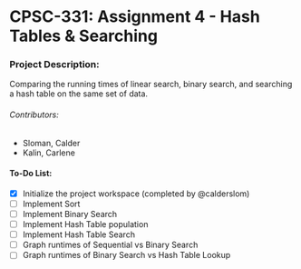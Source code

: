 # CPSC-331: Assignment 4 - Hash Tables & Searching

### Project Description:
Comparing the running times of linear search, binary search, and searching a hash table on the same set of data.

###### Contributors:
 - Sloman, Calder
 - Kalin, Carlene

#### To-Do List:
- [X] Initialize the project workspace (completed by @calderslom)
- [ ] Implement Sort
- [ ] Implement Binary Search
- [ ] Implement Hash Table population
- [ ] Implement Hash Table Search
- [ ] Graph runtimes of Sequential vs Binary Search
- [ ] Graph runtimes of Binary Search vs Hash Table Lookup
